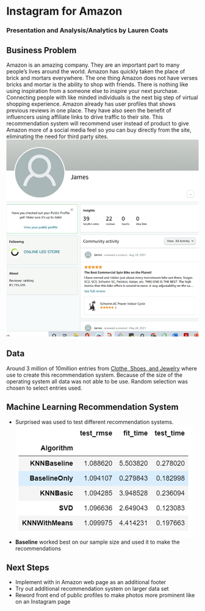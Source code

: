 # Instagram for Amazon
### Presentation and Analysis/Analytics by Lauren Coats
## Business Problem 
Amazon is an amazing company.  They are an important part to many people’s lives around the world.  Amazon has quickly taken the place of brick and mortars everywhere.  The one thing Amazon does not have verses bricks and mortar is the ability to shop with friends.  There is nothing like using inspiration from a someone else to inspire your next purchase. Connecting people with like minded individuals is the next big step of virtual shopping experience. Amazon already has user profiles that shows previous reviews in one place. They have also seen the benefit of influencers using affiliate links to drive traffic to their site.  This recommendation system will recommend user instead of product to give Amazon more of a social media feel so you can buy directly from the site, eliminating the need for third party sites.
![](https://github.com/laurencoats/InstagramforAmazon/blob/main/photos/Amazon.png)
## Data 
Around 3 million of 10million entries from [Clothe, Shoes, and Jewelry](https://nijianmo.github.io/amazon/index.html) where use to create this recommendation system.  Because of the size of the operating system all data was not able to be use. Random selection was chosen to select entries used. 
## Machine Learning Recommendation System 
* Surprised was used to test different recommendation systems. 
<br/>![](https://github.com/laurencoats/InstagramforAmazon/blob/main/photos/table.png)
* <b>Baseline</b> worked best on our sample size and used it to make the recommendations
## Next Steps 
* Implement with in Amazon web page as an additional footer 
* Try out additional recommendation system on larger data set 
* Reword front end of public profiles to make photos more prominent like on an Instagram page
